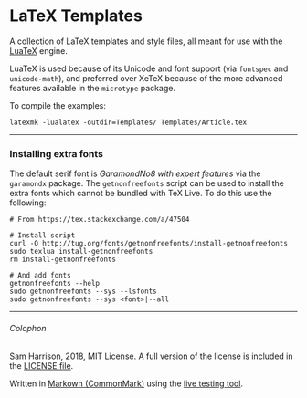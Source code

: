 # LaTeX Templates

A collection of LaTeX templates and style files, all meant for use with the
[LuaTeX](http://www.luatex.org/) engine.

LuaTeX is used because of its Unicode and font support (via `fontspec` and
`unicode-math`), and preferred over XeTeX because of the more advanced features
available in the `microtype` package.

To compile the examples:
```
latexmk -lualatex -outdir=Templates/ Templates/Article.tex
```

--------------------
### Installing extra fonts

The default serif font is *GaramondNo8 with expert features* via the
`garamondx` package. The `getnonfreefonts` script can be used to install the
extra fonts which cannot be bundled with TeX Live. To do this use the
following:
```
# From https://tex.stackexchange.com/a/47504

# Install script
curl -O http://tug.org/fonts/getnonfreefonts/install-getnonfreefonts
sudo texlua install-getnonfreefonts
rm install-getnonfreefonts

# And add fonts
getnonfreefonts --help
sudo getnonfreefonts --sys --lsfonts
sudo getnonfreefonts --sys <font>|--all
```

--------------------

###### Colophon
Sam Harrison, 2018, MIT License.
A full version of the license is included in the [LICENSE file](LICENSE).

Written in [Markown (CommonMark)](http://commonmark.org/) using the
[live testing tool](http://try.commonmark.org/).

